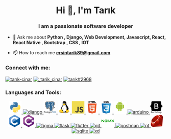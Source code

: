 <h1 align="center">Hi 👋, I'm Tarık</h1>
<h3 align="center">I am a passionate software developer</h3>

- 💬 Ask me about **Python , Django, Web Development, Javascript, React, React Native , Bootstrap , CSS , IOT**

- 📫 How to reach me **ersintarik89@gmail.com**

<h3 align="left">Connect with me:</h3>
<p align="left">
    <a href="https://www.linkedin.com/in/tarik-ersin-cinar/" target="blank"><img align="center"
                                                                      src="https://img.icons8.com/fluent/48/000000/linkedin-2.png"
                                                                      alt="tarık-cinar" height="40" width="40"/></a>
    <a href="https://instagram.com/_tarik_cinar" target="blank"><img align="center"
                                                                     src="https://img.icons8.com/color/48/000000/instagram-new.png"
                                                                     alt="_tarik_cinar" height="40" width="40"/></a>
    <a href="https://discord.gg/tarık#2968" target="blank"><img align="center"
                                                                src="https://img.icons8.com/fluent/48/000000/discord-logo.png"
                                                                alt="tarık#2968" height="40" width="40"/></a>
</p>

<h3 align="left">Languages and Tools:</h3>
                    <p align="center">
                        <a href="https://www.python.org" target="_blank">
                            <img
                                    src="https://raw.githubusercontent.com/devicons/devicon/master/icons/python/python-original.svg"
                                    alt="python" width="40" height="40"/>
                        </a>
                        <a href="https://www.djangoproject.com/" target="_blank">
                            <img
                                    src="https://user-images.githubusercontent.com/44093600/163901349-60225daa-5373-492c-8f98-4cce13108808.jpg"
                                    alt="django"
                                    width="40" height="40"/>
                        </a>
                        <a href="https://www.postgresql.org" target="_blank">
                            <img
                                    src="https://raw.githubusercontent.com/devicons/devicon/master/icons/postgresql/postgresql-original-wordmark.svg"
                                    alt="postgresql" width="40" height="40"/>
                        </a>
                        <a href="https://www.linux.org/" target="_blank">
                            <img
                                    src="https://raw.githubusercontent.com/devicons/devicon/master/icons/linux/linux-original.svg"
                                    alt="linux"
                                    width="40" height="40"/>
                        </a>
                        <a href="https://developer.mozilla.org/en-US/docs/Web/JavaScript"
                                target="_blank">
                            <img
                                    src="https://raw.githubusercontent.com/devicons/devicon/master/icons/javascript/javascript-original.svg"
                                    alt="javascript" width="40" height="40"/>
                        </a>
                        <a href="https://www.w3.org/html/" target="_blank">
                            <img
                                    src="https://raw.githubusercontent.com/devicons/devicon/master/icons/html5/html5-original-wordmark.svg"
                                    alt="html5" width="40" height="40"/>
                        </a>
                        <a href="https://www.w3schools.com/css/" target="_blank">
                            <img
                                    src="https://raw.githubusercontent.com/devicons/devicon/master/icons/css3/css3-original-wordmark.svg"
                                    alt="css3"
                                    width="40" height="40"/>
                        </a>
                        <a href="https://developer.android.com" target="_blank">
                            <img
                                    src="https://raw.githubusercontent.com/devicons/devicon/master/icons/android/android-original-wordmark.svg"
                                    alt="android" width="40" height="40"/>
                        </a>
                        <a href="https://www.arduino.cc/" target="_blank">
                            <img
                                    src="https://cdn.worldvectorlogo.com/logos/arduino-1.svg" alt="arduino" width="40"
                                    height="40"/>
                        </a>
                        <a href="https://getbootstrap.com" target="_blank">
                            <img
                                    src="https://raw.githubusercontent.com/devicons/devicon/master/icons/bootstrap/bootstrap-plain-wordmark.svg"
                                    alt="bootstrap" width="40" height="40"/>
                        </a>
                        <a href="https://www.cprogramming.com/" target="_blank">
                            <img
                                    src="https://raw.githubusercontent.com/devicons/devicon/master/icons/c/c-original.svg"
                                    alt="c" width="40"
                                    height="40"/>
                        </a>
                        <a href="https://www.w3schools.com/cs/" target="_blank">
                            <img
                                    src="https://raw.githubusercontent.com/devicons/devicon/master/icons/csharp/csharp-original.svg"
                                    alt="csharp"
                                    width="40" height="40"/>
                        </a>
                        <a href="https://www.figma.com/" target="_blank">
                            <img
                                    src="https://www.vectorlogo.zone/logos/figma/figma-icon.svg" alt="figma" width="40"
                                    height="40"/>
                        </a>
                        <a href="https://flask.palletsprojects.com/" target="_blank">
                            <img
                                src="https://img.icons8.com/cute-clipart/64/000000/flask.png" alt="flask" width="40"
                                height="40"/>
                        </a>
                        <a href="https://flutter.dev" target="_blank">
                            <img
                                    src="https://www.vectorlogo.zone/logos/flutterio/flutterio-icon.svg" alt="flutter"
                                    width="40" height="40"/>
                        </a>
                        <a href="https://git-scm.com/" target="_blank">
                            <img
                                    src="https://www.vectorlogo.zone/logos/git-scm/git-scm-icon.svg" alt="git"
                                    width="40"
                                    height="40"/>
                        </a>
                        <a href="https://www.nginx.com" target="_blank">
                            <img
                                    src="https://raw.githubusercontent.com/devicons/devicon/master/icons/nginx/nginx-original.svg"
                                    alt="nginx"
                                    width="40" height="40"/>
                        </a>
                        <a href="https://postman.com" target="_blank">
                            <img
                                    src="https://www.vectorlogo.zone/logos/getpostman/getpostman-icon.svg" alt="postman"
                                    width="40"
                                    height="40"/>
                        </a>
                        <a href="https://www.qt.io/" target="_blank">
                            <img
                                    src="https://upload.wikimedia.org/wikipedia/commons/0/0b/Qt_logo_2016.svg" alt="qt"
                                    width="40" height="40"/>
                        </a>
                        <a href="https://www.ruby-lang.org/en/" target="_blank">
                            <img
                                    src="https://raw.githubusercontent.com/devicons/devicon/master/icons/ruby/ruby-original.svg"
                                    alt="ruby"
                                    width="40" height="40"/>
                        </a>
                        <a href="https://www.sqlite.org/" target="_blank">
                            <img
                                    src="https://www.vectorlogo.zone/logos/sqlite/sqlite-icon.svg" alt="sqlite"
                                    width="40"
                                    height="40"/>
                        </a>
                        <a href="https://www.adobe.com/products/xd.html" target="_blank">
                            <img
                                    src="https://cdn.worldvectorlogo.com/logos/adobe-xd.svg" alt="xd" width="40"
                                    height="40"/>
                        </a>
                    </p>
